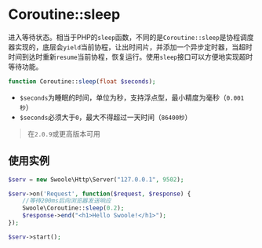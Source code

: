 # Coroutine::sleep

进入等待状态。相当于PHP的`sleep`函数，不同的是`Coroutine::sleep`是协程调度器实现的，底层会`yield`当前协程，让出时间片，并添加一个异步定时器，当超时时间到达时重新`resume`当前协程，恢复运行。使用`sleep`接口可以方便地实现超时等待功能。

```php
function Coroutine::sleep(float $seconds);
```

* `$seconds`为睡眠的时间，单位为秒，支持浮点型，最小精度为毫秒（`0.001秒`）
* `$seconds`必须大于`0`，最大不得超过一天时间（`86400秒`）

> 在`2.0.9`或更高版本可用

使用实例
----
```php
$serv = new Swoole\Http\Server("127.0.0.1", 9502);

$serv->on('Request', function($request, $response) {
	//等待200ms后向浏览器发送响应
	Swoole\Coroutine::sleep(0.2);
    $response->end("<h1>Hello Swoole!</h1>");
});

$serv->start();
```